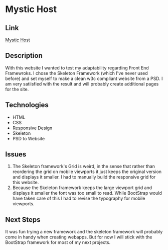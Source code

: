 # Mystic Host
## Link
[Mystic Host](http://jeanvillalobos.me/portfolio/mystic/index.html)
## Description
With this website I wanted to test my adaptability regarding Front End Framewroks. I chose the Skeleton Framework (which I've never used before) and set myself to make a clean w3c compliant website from a PSD. I am very satiisfied with the result and will probably create additional pages for the site. 
## Technologies
- HTML
- CSS
- Responsive Design
- Skeleton
- PSD to Website
## Issues

1. The Skeleton framework's Grid is weird, in the sense that rather than reordering the grid on mobile viewports it just keeps the original version and displays it smaller. I had to manually build the responsive grid for this website. 
2. Because the Skeleton framework keeps the large viewport grid and displays it smaller the font was too small to read. While BootStrap would have taken care of this I had to revise the typography for mobile viewports.

## Next Steps
It was fun trying a new framework and the skeleton framework will probably come in handy when creating webapps. But for  now I will stick with the BootStrap framework for most of my next projects.